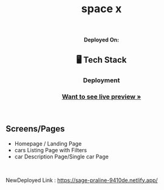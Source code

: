 

 <h1  align="center">space x</h1>


<h4 align="center"Compact spacecraft designed to carry crew or cargo, providing a safe environment for space travel and re-entry.</h4>


<br/>

<h4 align="center">Deployed On:</h4>



 <h2 align="center">🖥️ Tech Stack</h2>







 
<h3 align="center">Deployment</h3> 
<h3 align="center"><a href="https://sage-praline-9410de.netlify.app/"><strong>Want to see live preview »</strong></a></h3>
<br />

## Screens/Pages
- Homepage / Landing Page
- cars Listing Page with Filters
- car Description Page/Single car Page



<br />











NewDeployed Link : https://sage-praline-9410de.netlify.app/



